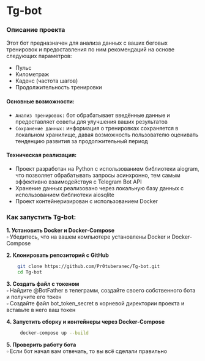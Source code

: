 # Tg-bot
### Описание проекта
Этот бот предназначен для анализа данных с ваших беговых тренировок и предоставления по ним рекомендаций на основе следующих параметров:
* Пульс
* Километраж
* Каденс (частота шагов)
* Продолжительность тренировки

#### Основные возможности:
* `Анализ тренировок:` бот обрабатывает введённые данные и предоставляет советы для улучшения ваших результатов
* `Сохранение данных:` информация о тренировках сохраняется в локальном хранилище, давая возможность пользователю оценивать тенденцию развития за продолжительный период

#### Техническая реализация:
- Проект разработан на Python с использованием библиотеки aiogram, что позволяет обрабатывать запросы асинхронно, тем самым эффективно взаимодействуя с Telegram Bot API
- Хранение данных реализовано через локальную базу данных с использованием библиотеки aiosqlite
- Проект контейнеризирован с использованием Docker

### Как запустить Tg-bot: <br>
__1. Установить Docker и Docker-Compose__ <br>
    ▫️ Убедитесь, что на вашем компьютере установлены Docker и Docker-Compose <br>

__2. Клонировать репозиторий с GitHub__ <br>
```bash
    git clone https://github.com/Pr0tuberanec/Tg-bot.git
    cd Tg-bot
```
__3. Создать файл с токеном__ <br>
    ▫️ Найдите @BotFather в телеграмм, создайте своего собственного бота и получите его токен <br>
    ▫️ Создайте файл bot_token_secret в корневой директории проекта и вставьте в него ваш токен <br>

__4. Запустить сборку и контейнеры через Docker-Compose__ <br>
   ```bash
        docker-compose up --build
   ```

__5. Проверить работу бота__ <br>
    ▫️ Если бот начал вам отвечать, то вы всё сделали правильно <br>
